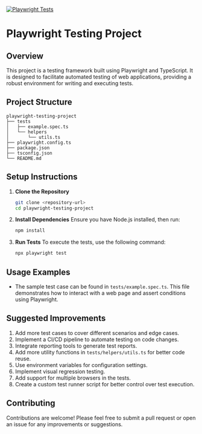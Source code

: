 [![Playwright Tests](https://github.com/<TU_USUARIO>/<TU_REPOSITORIO>/actions/workflows/playwright.yml/badge.svg)](https://github.com/<TU_USUARIO>/<TU_REPOSITORIO>/actions/workflows/playwright.yml)

# Playwright Testing Project

## Overview
This project is a testing framework built using Playwright and TypeScript. It is designed to facilitate automated testing of web applications, providing a robust environment for writing and executing tests.

## Project Structure
```
playwright-testing-project
├── tests
│   ├── example.spec.ts
│   └── helpers
│       └── utils.ts
├── playwright.config.ts
├── package.json
├── tsconfig.json
└── README.md
```

## Setup Instructions

1. **Clone the Repository**
   ```bash
   git clone <repository-url>
   cd playwright-testing-project
   ```

2. **Install Dependencies**
   Ensure you have Node.js installed, then run:
   ```bash
   npm install
   ```

3. **Run Tests**
   To execute the tests, use the following command:
   ```bash
   npx playwright test
   ```

## Usage Examples
- The sample test case can be found in `tests/example.spec.ts`. This file demonstrates how to interact with a web page and assert conditions using Playwright.

## Suggested Improvements
1. Add more test cases to cover different scenarios and edge cases.
2. Implement a CI/CD pipeline to automate testing on code changes.
3. Integrate reporting tools to generate test reports.
4. Add more utility functions in `tests/helpers/utils.ts` for better code reuse.
5. Use environment variables for configuration settings.
6. Implement visual regression testing.
7. Add support for multiple browsers in the tests.
8. Create a custom test runner script for better control over test execution.

## Contributing
Contributions are welcome! Please feel free to submit a pull request or open an issue for any improvements or suggestions.